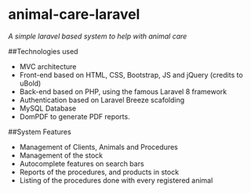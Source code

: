 # animal-care-laravel
_A simple laravel based system to help with animal care_

##Technologies used
- MVC architecture
- Front-end based on HTML, CSS, Bootstrap, JS and jQuery (credits to uBold)
- Back-end based on PHP, using the famous Laravel 8 framework
- Authentication based on Laravel Breeze scafolding
- MySQL Database
- DomPDF to generate PDF reports.

##System Features
- Management of Clients, Animals and Procedures
- Management of the stock
- Autocomplete features on search bars
- Reports of the procedures, and products in stock
- Listing of the procedures done with every registered animal
